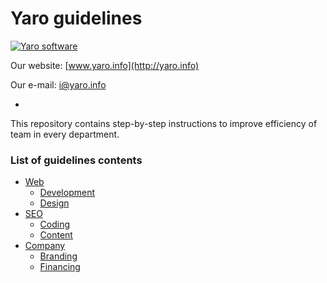 # Yaro guidelines

[![Yaro software](http://yaro.info/assets/brand/yaro-logo-rb-software.png)](http://yaro.info)

Our website: [www.yaro.info](http://yaro.info)

Our e-mail: <i@yaro.info>

-

This repository contains step-by-step instructions to improve efficiency of team in every department. 

### List of guidelines contents

- [Web](https://github.com/yaroinfo/guidelines/blob/master/web/README.md)
  - [Development](https://github.com/yaroinfo/guidelines/blob/master/web/development.md)
  - [Design](https://github.com/yaroinfo/guidelines/blob/master/web/design.md)
- [SEO](https://github.com/yaroinfo/guidelines/blob/master/seo/README.md)
  - [Coding](https://github.com/yaroinfo/guidelines/blob/master/seo/coding.md)
  - [Content](https://github.com/yaroinfo/guidelines/blob/master/seo/content.md)
- [Company](https://github.com/yaroinfo/guidelines/blob/master/company/README.md)
  - [Branding](https://github.com/yaroinfo/guidelines/blob/master/company/branding.md)
  - [Financing](https://github.com/yaroinfo/guidelines/blob/master/company/financing.md)